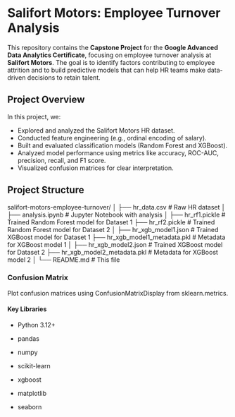 # Salifort Motors: Employee Turnover Analysis

This repository contains the **Capstone Project** for the **Google Advanced Data Analytics Certificate**, focusing on employee turnover analysis at **Salifort Motors**. The goal is to identify factors contributing to employee attrition and to build predictive models that can help HR teams make data-driven decisions to retain talent.

## Project Overview

In this project, we:
- Explored and analyzed the Salifort Motors HR dataset.
- Conducted feature engineering (e.g., ordinal encoding of salary).
- Built and evaluated classification models (Random Forest and XGBoost).
- Analyzed model performance using metrics like accuracy, ROC-AUC, precision, recall, and F1 score.
- Visualized confusion matrices for clear interpretation.

## Project Structure

salifort-motors-employee-turnover/
│
├── hr_data.csv # Raw HR dataset
│
├── analysis.ipynb # Jupyter Notebook with analysis
│
├── hr_rf1.pickle # Trained Random Forest model for Dataset 1
├── hr_rf2.pickle # Trained Random Forest model for Dataset 2
│
├── hr_xgb_model1.json # Trained XGBoost model for Dataset 1
├── hr_xgb_model1_metadata.pkl # Metadata for XGBoost model 1
│
├── hr_xgb_model2.json # Trained XGBoost model for Dataset 2
├── hr_xgb_model2_metadata.pkl # Metadata for XGBoost model 2
│
└── README.md # This file


### Confusion Matrix
Plot confusion matrices using ConfusionMatrixDisplay from sklearn.metrics.

#### Key Libraries
- Python 3.12+

- pandas

- numpy

- scikit-learn

- xgboost

- matplotlib

- seaborn